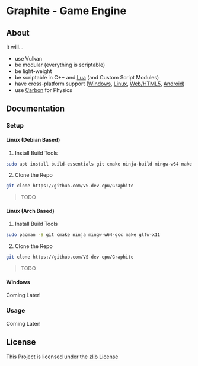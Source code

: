 # Graphite - Game Engine

## About

It will...
- use Vulkan
- be modular (everything is scriptable)
- be light-weight
- be scriptable in C++ and [Lua](https://www.lua.org/about.html) (and Custom Script Modules)
- have cross-platform support ([Windows](https://www.mingw-w64.org/), [Linux](https://gcc.gnu.org/), [Web/HTML5](https://emscripten.org/), [Android](https://developer.android.com/))
- use [Carbon](https://github.com/VS-dev-cpu/Carbon) for Physics

## Documentation

### Setup

#### Linux (Debian Based)

1. Install Build Tools
```bash
sudo apt install build-essentials git cmake ninja-build mingw-w64 make libglfw3
```

2. Clone the Repo
```bash
git clone https://github.com/VS-dev-cpu/Graphite
```

> TODO

#### Linux (Arch Based)

1. Install Build Tools
```bash
sudo pacman -S git cmake ninja mingw-w64-gcc make glfw-x11
```

2. Clone the Repo
```bash
git clone https://github.com/VS-dev-cpu/Graphite
```

> TODO

#### Windows

Coming Later!

### Usage

Coming Later!

## License

This Project is licensed under the [zlib License](https://opensource.org/license/zlib-license-php/)
